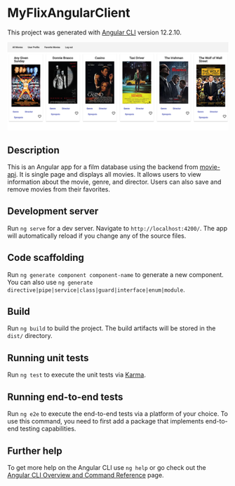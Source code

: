 # MyFlixAngularClient

This project was generated with [Angular CLI](https://github.com/angular/angular-cli) version 12.2.10.

![myFlix-Angular-client](src/assets/AngularPage.png)

## Description

This is an Angular app for a film database using the backend from [movie-api](https://github.com/Travisprice08/Movie_API). It is single page and displays all movies. It allows users to view information about the movie, genre, and director. Users can also save and remove movies from their favorites.

## Development server

Run `ng serve` for a dev server. Navigate to `http://localhost:4200/`. The app will automatically reload if you change any of the source files.

## Code scaffolding

Run `ng generate component component-name` to generate a new component. You can also use `ng generate directive|pipe|service|class|guard|interface|enum|module`.

## Build

Run `ng build` to build the project. The build artifacts will be stored in the `dist/` directory.

## Running unit tests

Run `ng test` to execute the unit tests via [Karma](https://karma-runner.github.io).

## Running end-to-end tests

Run `ng e2e` to execute the end-to-end tests via a platform of your choice. To use this command, you need to first add a package that implements end-to-end testing capabilities.

## Further help

To get more help on the Angular CLI use `ng help` or go check out the [Angular CLI Overview and Command Reference](https://angular.io/cli) page.
